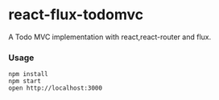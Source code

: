 react-flux-todomvc
===========

A Todo MVC implementation with react,react-router and flux.

### Usage

```
npm install
npm start
open http://localhost:3000
```


